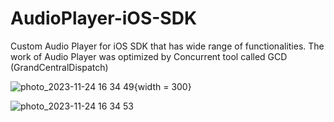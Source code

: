 # AudioPlayer-iOS-SDK
Custom Audio Player for iOS SDK that has wide range of functionalities. The work of Audio Player was optimized by Concurrent tool called GCD (GrandCentralDispatch)

![photo_2023-11-24 16 34 49](https://github.com/medeupazylov/AudioPlayer-iOS-SDK/assets/113336831/15c90d97-a326-482e-b63f-efed0b52a598){width = 300}

![photo_2023-11-24 16 34 53](https://github.com/medeupazylov/AudioPlayer-iOS-SDK/assets/113336831/e97d876a-2975-4ad8-a817-38c8d5bd49f9)
